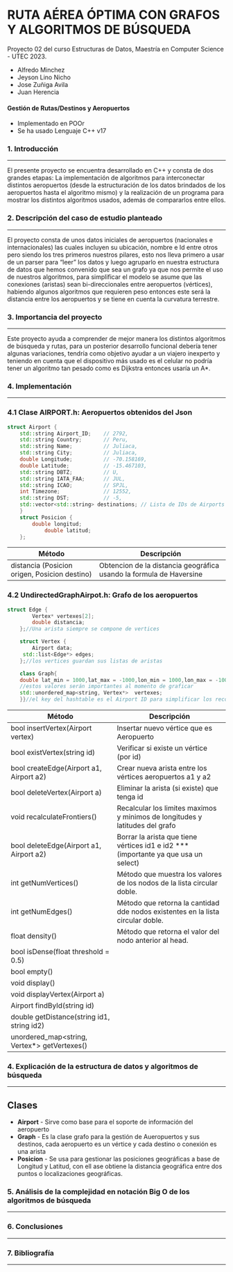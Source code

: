 # RUTA AÉREA ÓPTIMA CON GRAFOS Y ALGORITMOS DE BÚSQUEDA

Proyecto 02 del curso Estructuras de Datos, Maestría en Computer Science - UTEC 2023.

- Alfredo Minchez
- Jeyson Lino Nicho
- Jose Zuñiga Avila
- Juan Herencia

#### Gestión de Rutas/Destinos y Aeropuertos

- Implementado en POOr
- Se ha usado Lenguaje C++ v17


### 1. Introducción
------------
El presente proyecto se encuentra desarrollado en C++ y consta de dos grandes etapas: La implementación de algoritmos para interconectar distintos aeropuertos (desde la estructuración de los datos brindados de los aeropuertos hasta el algoritmo mismo) y la realización de un programa para mostrar los distintos algoritmos usados, además de compararlos entre ellos.


### 2. Descripción del caso de estudio planteado
------------
El proyecto consta de unos datos iniciales de aeropuertos (nacionales e internacionales) las cuales incluyen su ubicación, nombre e Id entre otros pero siendo los tres primeros nuestros pilares, esto nos lleva primero a usar de un parser para “leer” los datos y luego agruparlo en nuestra estructura de datos que hemos convenido que sea un grafo ya que nos permite el uso de nuestros algoritmos, para simplificar el modelo se asume que las conexiones (aristas) sean bi-direccionales entre aeropuertos (vértices), habiendo algunos algoritmos que requieren peso entonces este será la distancia entre los aeropuertos y se tiene en cuenta la curvatura terrestre.


### 3. Importancia del proyecto
------------
Este proyecto ayuda a comprender de mejor manera los distintos algoritmos de búsqueda y rutas, para un posterior desarrollo funcional debería tener algunas variaciones, tendría como objetivo ayudar a un viajero inexperto y teniendo en cuenta que el dispositivo más usado es el celular no podría tener un algoritmo tan pesado como es Dijkstra entonces usaría un A*.

### 4. Implementación
------------

### 4.1 Clase AIRPORT.h: Aeropuertos obtenidos del Json

```cpp
struct Airport {
  	std::string Airport_ID;    // 2792,
 	std::string Country;       // Peru,
  	std::string Name;          // Juliaca,  
  	std::string City;          // Juliaca,  
  	double Longitude;          // -70.158169,
  	double Latitude;           // -15.467103,
  	std::string DBTZ;          // U,
  	std::string IATA_FAA;      // JUL,
  	std::string ICAO;          // SPJL,
  	int Timezone;              // 12552,
  	std::string DST;           // -5,
  	std::vector<std::string> destinations; // Lista de IDs de Airports
	}
	struct Posicion {
		double longitud;
    		double latitud;
	};
```

| Método | Descripción |
| ------ | ------ |
| distancia (Posicion origen, Posicion destino) | Obtencion de la distancia geográfica usando la formula de Haversine |


### 4.2 UndirectedGraphAirpot.h: Grafo de los aeropuertos

```cpp
struct Edge {
    	Vertex* vertexes[2];
    	double distancia;
	};//Una arista siempre se compone de vertices

	struct Vertex {
    	Airport data;
   	 std::list<Edge*> edges;
	};//los vertices guardan sus listas de aristas

	class Graph{
	double lat_min = 1000,lat_max = -1000,lon_min = 1000,lon_max = -1000;
	//estos valores serán importantes al momento de graficar
	std::unordered_map<string, Vertex*>  vertexes;
	}}//el key del hashtable es el Airport ID para simplificar los recorridos
```

| Método | Descripción |
| ------ | ------ |
| bool insertVertex(Airport vertex) | Insertar nuevo vértice que es Aeropuerto |
| bool existVertex(string id) | Verificar si existe un vértice (por id) |
| bool createEdge(Airport a1, Airport a2) | Crear nueva arista entre los vértices aeropuertos a1 y a2 |
| bool deleteVertex(Airport a) | Eliminar la arista (si existe) que tenga id |
| void recalculateFrontiers() | Recalcular los limites maximos y minimos de longitudes y latitudes del grafo |
| bool deleteEdge(Airport a1, Airport a2) | Borrar la arista que tiene vértices id1 e id2 ***(importante ya que usa un select) |
| int getNumVertices() | Método que muestra los valores de los nodos de la lista circular doble. |
| int getNumEdges() | Método que retorna la cantidad dde nodos existentes en la lista circular doble. |
| float density() | Método que retorna el valor del nodo anterior al head. |
| bool isDense(float threshold = 0.5) |  |
| bool empty() |  |
| void display() |  |
| void displayVertex(Airport a) |  |
| Airport findById(string id) |  |
| double getDistance(string id1, string id2) |  |
| unordered_map<string, Vertex*> getVertexes() |  |


### 4. Explicación de la estructura de datos y algoritmos de búsqueda
------------

## Clases

- **Airport** - Sirve como base para el soporte de información del aeropuerto
- **Graph** - Es la clase grafo para la gestión de Aueropuertos y sus destinos, cada aeropuerto es un vértice y cada destino o conexión es una arista
- **Posicion** - Se usa para gestionar las posiciones geográficas a base de Longitud y Latitud, con ell ase obtiene la distancia geográfica entre dos puntos o localizaciones geográficas.


### 5. Análisis de la complejidad en notación Big O de los algoritmos de búsqueda
------------


### 6. Conclusiones
------------


### 7. Bibliografía
------------
